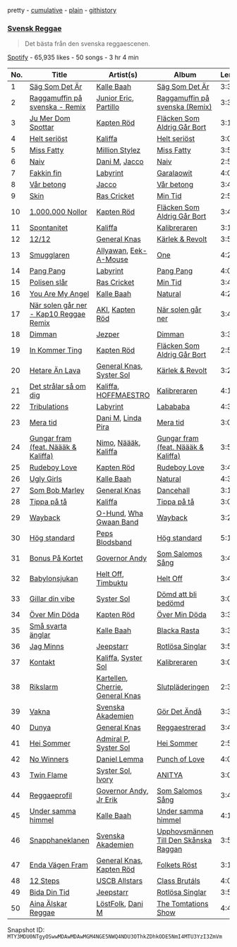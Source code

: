 pretty - [cumulative](/playlists/cumulative/37i9dQZF1DX4OF8aCFCpJb.md) - [plain](/playlists/plain/37i9dQZF1DX4OF8aCFCpJb) - [githistory](https://github.githistory.xyz/mackorone/spotify-playlist-archive/blob/main/playlists/plain/37i9dQZF1DX4OF8aCFCpJb)

### [Svensk Reggae](https://open.spotify.com/playlist/37i9dQZF1DX4OF8aCFCpJb)

> Det bästa från den svenska reggaescenen.

[Spotify](https://open.spotify.com/user/spotify) - 65,935 likes - 50 songs - 3 hr 4 min

| No. | Title | Artist(s) | Album | Length |
|---|---|---|---|---|
| 1 | [Säg Som Det Är](https://open.spotify.com/track/3c4CLJau8lIF6ruSsuxHqU) | [Kalle Baah](https://open.spotify.com/artist/2X5ppZ3lSNIvkvdn3UFgBI) | [Säg Som Det Är](https://open.spotify.com/album/4UZeUwiN9Crlr62yJRFxdJ) | 3:35 |
| 2 | [Raggamuffin på svenska \- Remix](https://open.spotify.com/track/0j3l8Xdak0Bb8SocoWX3Xv) | [Junior Eric](https://open.spotify.com/artist/70XdDeHMkfhyYYGrsgW13p), [Partillo](https://open.spotify.com/artist/1JaDm3lcNujg75Mq1mtE0u) | [Raggamuffin på svenska \(Remix\)](https://open.spotify.com/album/3sZL7BiVWb6KdewTzDbYts) | 3:38 |
| 3 | [Ju Mer Dom Spottar](https://open.spotify.com/track/3uVO0fpvKhuPCfGCAjJev0) | [Kapten Röd](https://open.spotify.com/artist/4G2UDRhQLUDq0f93giGYwA) | [Fläcken Som Aldrig Går Bort](https://open.spotify.com/album/0EvdD2eeFZDmzvuAZcGDdA) | 3:12 |
| 4 | [Helt seriöst](https://open.spotify.com/track/6uucB29G6Y7LThzNfuRkiw) | [Kaliffa](https://open.spotify.com/artist/0rJEJ9T9JwC6ajdnMeqREY) | [Helt seriöst](https://open.spotify.com/album/5bymFthEXpFzkXps7bwXV3) | 3:03 |
| 5 | [Miss Fatty](https://open.spotify.com/track/2bRP3HXbCzJ3l0F1Gv1deV) | [Million Stylez](https://open.spotify.com/artist/2TF8gIfNvlOCCEgAoOUz2L) | [Miss Fatty](https://open.spotify.com/album/0JtZfRi3R7R9cvWVOJzhXg) | 3:57 |
| 6 | [Naiv](https://open.spotify.com/track/5qFctlq6LI01bQYQmqWaje) | [Dani M](https://open.spotify.com/artist/5ILMkt5lW4KAyTXMNYWaGF), [Jacco](https://open.spotify.com/artist/1U8lN2i4lHmZqDerkVNKWk) | [Naiv](https://open.spotify.com/album/4nMAjfGIkpekF8vKQbxjzB) | 2:56 |
| 7 | [Fakkin fin](https://open.spotify.com/track/02qoqHv29LQCBw1mymxlY5) | [Labyrint](https://open.spotify.com/artist/5s77Nldm0GrOQkMIElogdo) | [Garalaowit](https://open.spotify.com/album/1yEJRvVMeJD40BXtIUl0Me) | 4:02 |
| 8 | [Vår betong](https://open.spotify.com/track/0RrWsDOJJQfodBZyNYeiLy) | [Jacco](https://open.spotify.com/artist/1U8lN2i4lHmZqDerkVNKWk) | [Vår betong](https://open.spotify.com/album/49Bkm31Gse04stXWXy1s5c) | 3:44 |
| 9 | [Skin](https://open.spotify.com/track/4Y3ZFOlvVcLJGcjFxW8RI7) | [Ras Cricket](https://open.spotify.com/artist/69TksjsHjLqscQcE72fevH) | [Min Tid](https://open.spotify.com/album/3wvYqA14BqE7oORSVlauJv) | 2:56 |
| 10 | [1.000.000 Nollor](https://open.spotify.com/track/2zKQmG3vaoRpogBihuBb3p) | [Kapten Röd](https://open.spotify.com/artist/4G2UDRhQLUDq0f93giGYwA) | [Fläcken Som Aldrig Går Bort](https://open.spotify.com/album/0EvdD2eeFZDmzvuAZcGDdA) | 3:46 |
| 11 | [Spontanitet](https://open.spotify.com/track/7nriQOQo6oaMoD3ZBBP7cX) | [Kaliffa](https://open.spotify.com/artist/0rJEJ9T9JwC6ajdnMeqREY) | [Kalibreraren](https://open.spotify.com/album/6AdURTh1xcp4WsitJR9FBR) | 3:14 |
| 12 | [12/12](https://open.spotify.com/track/3F2avOu7brXts7okal0BbK) | [General Knas](https://open.spotify.com/artist/42SZWoHp8GLbTAFCF8xOIy) | [Kärlek & Revolt](https://open.spotify.com/album/6qHqlEw9gtgSOtl1ozdsUO) | 3:52 |
| 13 | [Smugglaren](https://open.spotify.com/track/6vZ3MadtYqe7xEITIJbcr0) | [Allyawan](https://open.spotify.com/artist/5Pcez7u1H2Po6e2LmMdF3f), [Eek\-A\-Mouse](https://open.spotify.com/artist/6xqlgBccdlxUh5DeJSx2ho) | [One](https://open.spotify.com/album/0VNoWNuBCHyc0ibxfyxyEI) | 4:20 |
| 14 | [Pang Pang](https://open.spotify.com/track/3xW8Zh2zLhuDpkUtSlwaBt) | [Labyrint](https://open.spotify.com/artist/5s77Nldm0GrOQkMIElogdo) | [Pang Pang](https://open.spotify.com/album/7xkDczPwYypYljYKRKZTjW) | 4:05 |
| 15 | [Polisen slår](https://open.spotify.com/track/3BQG2rx1bKErpA1EnbpaH7) | [Ras Cricket](https://open.spotify.com/artist/69TksjsHjLqscQcE72fevH) | [Min Tid](https://open.spotify.com/album/3wvYqA14BqE7oORSVlauJv) | 3:46 |
| 16 | [You Are My Angel](https://open.spotify.com/track/6GSKEnNSqP8e1jXlJw9LXW) | [Kalle Baah](https://open.spotify.com/artist/2X5ppZ3lSNIvkvdn3UFgBI) | [Natural](https://open.spotify.com/album/22giI2UbV7ETeAyTis7jmM) | 4:20 |
| 17 | [När solen går ner \- Kap10 Reggae Remix](https://open.spotify.com/track/3MSex4yaagzgDGtsdKZlUA) | [AKI](https://open.spotify.com/artist/77FK5F2AWebXG5IiEnoHLv), [Kapten Röd](https://open.spotify.com/artist/4G2UDRhQLUDq0f93giGYwA) | [När solen går ner](https://open.spotify.com/album/3d57S81SE0Uz0zDaR9wh3h) | 3:41 |
| 18 | [Dimman](https://open.spotify.com/track/1Cn1uxLBMOF4GKnJeooLMN) | [Jezper](https://open.spotify.com/artist/1nUDrql1pSmVp7akXTpvtF) | [Dimman](https://open.spotify.com/album/6XwA47Bn4kZE1PAcEG5c4r) | 3:37 |
| 19 | [In Kommer Ting](https://open.spotify.com/track/21SZLKjYJQfoNS4pVbHQz6) | [Kapten Röd](https://open.spotify.com/artist/4G2UDRhQLUDq0f93giGYwA) | [Fläcken Som Aldrig Går Bort](https://open.spotify.com/album/0EvdD2eeFZDmzvuAZcGDdA) | 2:59 |
| 20 | [Hetare Än Lava](https://open.spotify.com/track/6WTNvOppGFPmwZ37edR9tR) | [General Knas](https://open.spotify.com/artist/42SZWoHp8GLbTAFCF8xOIy), [Syster Sol](https://open.spotify.com/artist/76ViH9hMBGfdwkmp1wYay5) | [Kärlek & Revolt](https://open.spotify.com/album/6qHqlEw9gtgSOtl1ozdsUO) | 3:23 |
| 21 | [Det strålar så om dig](https://open.spotify.com/track/0kDL2MQeL800pf9LFQGzQv) | [Kaliffa](https://open.spotify.com/artist/0rJEJ9T9JwC6ajdnMeqREY), [HOFFMAESTRO](https://open.spotify.com/artist/6hL8IlB7tKuRiqChLyEJGr) | [Kalibreraren](https://open.spotify.com/album/6AdURTh1xcp4WsitJR9FBR) | 4:17 |
| 22 | [Tribulations](https://open.spotify.com/track/7jzFVOOT6trTwKApHmp9Yj) | [Labyrint](https://open.spotify.com/artist/5s77Nldm0GrOQkMIElogdo) | [Labababa](https://open.spotify.com/album/3z6fqHPkHimDtnsjGq1snB) | 4:33 |
| 23 | [Mera tid](https://open.spotify.com/track/4PzAEGMHPCwtf9jXvzMLEw) | [Dani M](https://open.spotify.com/artist/5ILMkt5lW4KAyTXMNYWaGF), [Linda Pira](https://open.spotify.com/artist/0qeei9KQnptjwb8MgkqEoy) | [Mera tid](https://open.spotify.com/album/5QCsjByk5aWUXvdRCKE42R) | 3:09 |
| 24 | [Gungar fram \(feat\. Näääk & Kaliffa\)](https://open.spotify.com/track/4nsJdPxz6b2mYwopZBco0H) | [Nimo](https://open.spotify.com/artist/2EBLZoR071bKhHfe4TNKPi), [Näääk](https://open.spotify.com/artist/4zJlp9X6E6IpfUrIzwrg7S), [Kaliffa](https://open.spotify.com/artist/0rJEJ9T9JwC6ajdnMeqREY) | [Gungar fram \(feat\. Näääk & Kaliffa\)](https://open.spotify.com/album/3tOIxEepIQ0D4Ee3rytRo5) | 3:52 |
| 25 | [Rudeboy Love](https://open.spotify.com/track/4lXN6CUfWgIKupkC2h4SaR) | [Kapten Röd](https://open.spotify.com/artist/4G2UDRhQLUDq0f93giGYwA) | [Rudeboy Love](https://open.spotify.com/album/2IGr9pbfhEngQoxfcy3vjn) | 3:40 |
| 26 | [Ugly Girls](https://open.spotify.com/track/5J9hKcW0JYDXZR93h3ZI9s) | [Kalle Baah](https://open.spotify.com/artist/2X5ppZ3lSNIvkvdn3UFgBI) | [Natural](https://open.spotify.com/album/22giI2UbV7ETeAyTis7jmM) | 4:35 |
| 27 | [Som Bob Marley](https://open.spotify.com/track/22FAGmEc3gyW5W8XAyJYA0) | [General Knas](https://open.spotify.com/artist/42SZWoHp8GLbTAFCF8xOIy) | [Dancehall](https://open.spotify.com/album/2Cf4aLjmsn8561yq7otet9) | 3:18 |
| 28 | [Tippa på tå](https://open.spotify.com/track/1PKRouxQ3KghcyU2UovQlF) | [Kaliffa](https://open.spotify.com/artist/0rJEJ9T9JwC6ajdnMeqREY) | [Tippa på tå](https://open.spotify.com/album/5JgVSX1xqeYviplcfs3qfu) | 3:01 |
| 29 | [Wayback](https://open.spotify.com/track/6YGTcacu4KeINy9uoWklT3) | [O\-Hund](https://open.spotify.com/artist/6w5waykNLa0CSprI42WPLo), [Wha Gwaan Band](https://open.spotify.com/artist/519ozfPMom8eTzU0xjRPbG) | [Wayback](https://open.spotify.com/album/0IaSh4U31HQWFr41OHdc2B) | 3:28 |
| 30 | [Hög standard](https://open.spotify.com/track/14cGnZZ9Cg3y8VLhVtavXe) | [Peps Blodsband](https://open.spotify.com/artist/16qbt9c47JP8oKWOSAycMD) | [Hög standard](https://open.spotify.com/album/1ZYTcyOohNFetwUzj8t1bi) | 5:16 |
| 31 | [Bonus På Kortet](https://open.spotify.com/track/65ESFFKYf1iGe4xbBogmot) | [Governor Andy](https://open.spotify.com/artist/6jMfbm9y64CESMB5wFtgZx) | [Som Salomos Sång](https://open.spotify.com/album/4QHwlhuYsp09oss1xttiNP) | 3:43 |
| 32 | [Babylonsjukan](https://open.spotify.com/track/4xd2Qn78AeaA9FLnAS3J6S) | [Helt Off](https://open.spotify.com/artist/2jyig4DFb68JxLmVSrgHjy), [Timbuktu](https://open.spotify.com/artist/4bOG1sx3QHFbOUVLNmMpPe) | [Helt Off](https://open.spotify.com/album/6uWdxQpz6z4Mi2LqnQuNFV) | 3:49 |
| 33 | [Gillar din vibe](https://open.spotify.com/track/7dnBg5AaPHFBJpWyDsGYUD) | [Syster Sol](https://open.spotify.com/artist/76ViH9hMBGfdwkmp1wYay5) | [Dömd att bli bedömd](https://open.spotify.com/album/1lNWtJ67KB9O9GIQq4HV3B) | 3:08 |
| 34 | [Över Min Döda](https://open.spotify.com/track/5R44kH5guNlbnS1ax6CFYD) | [Kapten Röd](https://open.spotify.com/artist/4G2UDRhQLUDq0f93giGYwA) | [Över Min Döda](https://open.spotify.com/album/1BuRxLRuTrwiDlmuFdpe6U) | 3:33 |
| 35 | [Små svarta änglar](https://open.spotify.com/track/4XzlEOyf4X1pHCujvUlYN7) | [Kalle Baah](https://open.spotify.com/artist/2X5ppZ3lSNIvkvdn3UFgBI) | [Blacka Rasta](https://open.spotify.com/album/6a8pZmRJxeCPG7XUFGiCYG) | 3:31 |
| 36 | [Jag Minns](https://open.spotify.com/track/47E8xJBn9zs8Bes9iFCJ0p) | [Jeepstarr](https://open.spotify.com/artist/1wXinjMsxsHJGk7wi3wYsu) | [Rotlösa Singlar](https://open.spotify.com/album/2efeB3FyNaOgPYhcCQwioH) | 3:57 |
| 37 | [Kontakt](https://open.spotify.com/track/2BiSXiybgeW2stqoeVc8Ke) | [Kaliffa](https://open.spotify.com/artist/0rJEJ9T9JwC6ajdnMeqREY), [Syster Sol](https://open.spotify.com/artist/76ViH9hMBGfdwkmp1wYay5) | [Kalibreraren](https://open.spotify.com/album/6AdURTh1xcp4WsitJR9FBR) | 3:08 |
| 38 | [Rikslarm](https://open.spotify.com/track/0KnRzbQpj0J5nXRqtuSRhz) | [Kartellen](https://open.spotify.com/artist/3kklzjWziqW7RX5jQjsRnb), [Cherrie](https://open.spotify.com/artist/59E9dYtwLTUAGuAppwFKAW), [General Knas](https://open.spotify.com/artist/42SZWoHp8GLbTAFCF8xOIy) | [Slutpläderingen](https://open.spotify.com/album/32qy7Z7Db0xCpB5m0yLsRs) | 2:36 |
| 39 | [Vakna](https://open.spotify.com/track/3YOor59KQIT8AyxwVhddIy) | [Svenska Akademien](https://open.spotify.com/artist/3BPemeIazbWrWKNMeorJvS) | [Gör Det Ändå](https://open.spotify.com/album/1WwVqbKojvk0SM8REsquY8) | 3:32 |
| 40 | [Dunya](https://open.spotify.com/track/5N5CCm7QFaZaqYlmZOAU0i) | [General Knas](https://open.spotify.com/artist/42SZWoHp8GLbTAFCF8xOIy) | [Reggaestrerad](https://open.spotify.com/album/13DfA1T9VKqtBD5xQwgvhG) | 3:43 |
| 41 | [Hei Sommer](https://open.spotify.com/track/7LYlpWChM85iRMlBN8rRQd) | [Admiral P](https://open.spotify.com/artist/2P87oRX5tCFl1PYQRbPCPD), [Syster Sol](https://open.spotify.com/artist/76ViH9hMBGfdwkmp1wYay5) | [Hei Sommer](https://open.spotify.com/album/0KCZJvWk4RPkPI1FKSY8Sj) | 2:52 |
| 42 | [No Winners](https://open.spotify.com/track/47rPfUdslLIWWcwv1yrySB) | [Daniel Lemma](https://open.spotify.com/artist/14ch8ZI4tN3IlWAAchEKeS) | [Punch of Love](https://open.spotify.com/album/5Jb1WWX7p7Bhj581xxzFBW) | 4:05 |
| 43 | [Twin Flame](https://open.spotify.com/track/1px6WAnyrXvXUx33U9KfIg) | [Syster Sol](https://open.spotify.com/artist/76ViH9hMBGfdwkmp1wYay5), [Ivory](https://open.spotify.com/artist/3jmh6dena7pZQpjUnlKcrD) | [ANITYA](https://open.spotify.com/album/18WWB7MAZPuqACVBt6lpN4) | 3:07 |
| 44 | [Reggaeprofil](https://open.spotify.com/track/0kDQRF7cCp5ZZ2tbtbjzK8) | [Governor Andy](https://open.spotify.com/artist/6jMfbm9y64CESMB5wFtgZx), [Jr Erik](https://open.spotify.com/artist/6tabmZkqzTHQs2iSrMFp89) | [Som Salomos Sång](https://open.spotify.com/album/4QHwlhuYsp09oss1xttiNP) | 3:47 |
| 45 | [Under samma himmel](https://open.spotify.com/track/5i1gw38Lf3EkOueDEbhwzO) | [Kalle Baah](https://open.spotify.com/artist/2X5ppZ3lSNIvkvdn3UFgBI) | [Under samma himmel](https://open.spotify.com/album/7j3kCLy8PHT9kaXR6bBnIA) | 4:13 |
| 46 | [Snapphaneklanen](https://open.spotify.com/track/6N5mfsqU4tDboMO06hj998) | [Svenska Akademien](https://open.spotify.com/artist/3BPemeIazbWrWKNMeorJvS) | [Upphovsmännen Till Den Skånska Raggan](https://open.spotify.com/album/3GnD6DC1LX4ItAbSZHWDkg) | 3:51 |
| 47 | [Enda Vägen Fram](https://open.spotify.com/track/2pibBmMCnufHoOfr2lml9g) | [General Knas](https://open.spotify.com/artist/42SZWoHp8GLbTAFCF8xOIy), [Kapten Röd](https://open.spotify.com/artist/4G2UDRhQLUDq0f93giGYwA) | [Folkets Röst](https://open.spotify.com/album/6GTUomhBv2uldNCKXrx3jw) | 3:13 |
| 48 | [12 Steps](https://open.spotify.com/track/3xWqcepZ8eUdMOP6KqWxl2) | [USCB Allstars](https://open.spotify.com/artist/0B0EZgXQJeU6A5kznSilkZ) | [Class Brutáls](https://open.spotify.com/album/2VAHC09MS16zk0YTJLlAlB) | 4:02 |
| 49 | [Bida Din Tid](https://open.spotify.com/track/3QMPZo33FYmz9JxtIhHJU1) | [Jeepstarr](https://open.spotify.com/artist/1wXinjMsxsHJGk7wi3wYsu) | [Rotlösa Singlar](https://open.spotify.com/album/2efeB3FyNaOgPYhcCQwioH) | 3:53 |
| 50 | [Aina Älskar Reggae](https://open.spotify.com/track/0ZxfitMpf8fLzcww0763rb) | [LöstFolk](https://open.spotify.com/artist/0I0dXOTO0xHs6DZEiL556a), [Dani M](https://open.spotify.com/artist/5ILMkt5lW4KAyTXMNYWaGF) | [The Tomtations Show](https://open.spotify.com/album/0SH0zQr3ds4stTX3Jl6I3q) | 4:42 |

Snapshot ID: `MTY3MDU0NTgyOSwwMDAwMDAwMGM4NGE5NWQ4NDU3OThkZDhkODE5NmI4MTU3YzI3ZmVm`
